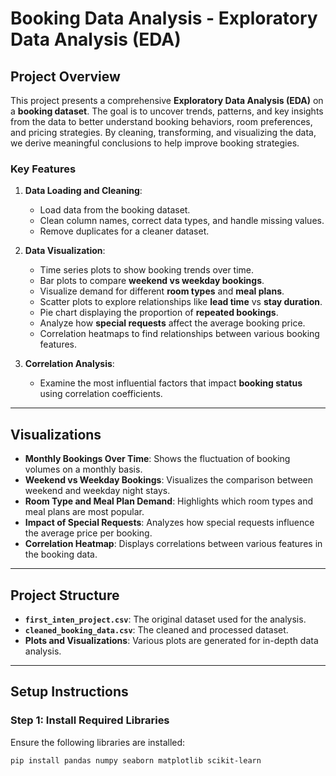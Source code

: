 # Booking Data Analysis - Exploratory Data Analysis (EDA)

## Project Overview

This project presents a comprehensive **Exploratory Data Analysis (EDA)** on a **booking dataset**. The goal is to uncover trends, patterns, and key insights from the data to better understand booking behaviors, room preferences, and pricing strategies. By cleaning, transforming, and visualizing the data, we derive meaningful conclusions to help improve booking strategies.

### Key Features

1. **Data Loading and Cleaning**:
   - Load data from the booking dataset. 
   - Clean column names, correct data types, and handle missing values.
   - Remove duplicates for a cleaner dataset.

2. **Data Visualization**:
   - Time series plots to show booking trends over time.
   - Bar plots to compare **weekend vs weekday bookings**.
   - Visualize demand for different **room types** and **meal plans**.
   - Scatter plots to explore relationships like **lead time** vs **stay duration**.
   - Pie chart displaying the proportion of **repeated bookings**.
   - Analyze how **special requests** affect the average booking price.
   - Correlation heatmaps to find relationships between various booking features.

3. **Correlation Analysis**:
   - Examine the most influential factors that impact **booking status** using correlation coefficients.

---

## Visualizations

- **Monthly Bookings Over Time**: Shows the fluctuation of booking volumes on a monthly basis.
- **Weekend vs Weekday Bookings**: Visualizes the comparison between weekend and weekday night stays.
- **Room Type and Meal Plan Demand**: Highlights which room types and meal plans are most popular.
- **Impact of Special Requests**: Analyzes how special requests influence the average price per booking.
- **Correlation Heatmap**: Displays correlations between various features in the booking data.

---

## Project Structure

- **`first_inten_project.csv`**: The original dataset used for the analysis.
- **`cleaned_booking_data.csv`**: The cleaned and processed dataset.
- **Plots and Visualizations**: Various plots are generated for in-depth data analysis.

---

## Setup Instructions

### Step 1: Install Required Libraries

Ensure the following libraries are installed:
```bash
pip install pandas numpy seaborn matplotlib scikit-learn
